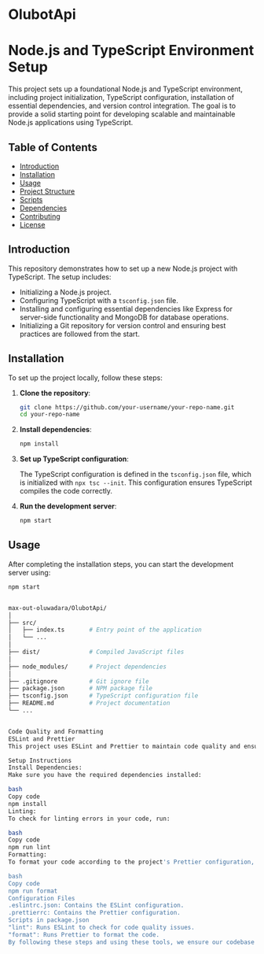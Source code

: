 # OlubotApi

# Node.js and TypeScript Environment Setup

This project sets up a foundational Node.js and TypeScript environment, including project initialization, TypeScript configuration, installation of essential dependencies, and version control integration. The goal is to provide a solid starting point for developing scalable and maintainable Node.js applications using TypeScript.

## Table of Contents

- [Introduction](#introduction)
- [Installation](#installation)
- [Usage](#usage)
- [Project Structure](#project-structure)
- [Scripts](#scripts)
- [Dependencies](#dependencies)
- [Contributing](#contributing)
- [License](#license)

## Introduction

This repository demonstrates how to set up a new Node.js project with TypeScript. The setup includes:
- Initializing a Node.js project.
- Configuring TypeScript with a `tsconfig.json` file.
- Installing and configuring essential dependencies like Express for server-side functionality and MongoDB for database operations.
- Initializing a Git repository for version control and ensuring best practices are followed from the start.

## Installation

To set up the project locally, follow these steps:

1. **Clone the repository**:

    ```sh
    git clone https://github.com/your-username/your-repo-name.git
    cd your-repo-name
    ```

2. **Install dependencies**:

    ```sh
    npm install
    ```

3. **Set up TypeScript configuration**:

    The TypeScript configuration is defined in the `tsconfig.json` file, which is initialized with `npx tsc --init`. This configuration ensures TypeScript compiles the code correctly.

4. **Run the development server**:

    ```sh
    npm start
    ```

## Usage

After completing the installation steps, you can start the development server using:

```sh
npm start


max-out-oluwadara/OlubotApi/
│
├── src/
│   ├── index.ts       # Entry point of the application
│   └── ...
│
├── dist/              # Compiled JavaScript files
│
├── node_modules/      # Project dependencies
│
├── .gitignore         # Git ignore file
├── package.json       # NPM package file
├── tsconfig.json      # TypeScript configuration file
├── README.md          # Project documentation
└── ...


Code Quality and Formatting
ESLint and Prettier
This project uses ESLint and Prettier to maintain code quality and ensure consistent formatting.

Setup Instructions
Install Dependencies:
Make sure you have the required dependencies installed:

bash
Copy code
npm install
Linting:
To check for linting errors in your code, run:

bash
Copy code
npm run lint
Formatting:
To format your code according to the project's Prettier configuration, run:

bash
Copy code
npm run format
Configuration Files
.eslintrc.json: Contains the ESLint configuration.
.prettierrc: Contains the Prettier configuration.
Scripts in package.json
"lint": Runs ESLint to check for code quality issues.
"format": Runs Prettier to format the code.
By following these steps and using these tools, we ensure our codebase remains clean, consistent, and easy to maintain.
